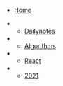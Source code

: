 - [Home](_coverpage.md)

- - [Dailynotes ](./docs/Dailynotes.md)
- - [Algorithms ](./docs/Algorithms.md)
- - [React](./docs/React.md)
- - [2021](./docs/2021)